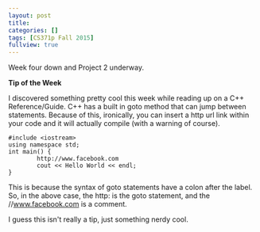 ```yaml
---
layout: post
title:
categories: []
tags: [CS371p Fall 2015]
fullview: true
---
```


Week four down and Project 2 underway.

**Tip of the Week**

I discovered something pretty cool this week while reading up on a C++ Reference/Guide. C++ has a built in goto method that can jump between statements. Because of this, ironically, you can insert a http url link within your code and it will actually compile (with a warning of course). 
	
	#include <iostream>
	using namespace std;
	int main() {
        	http://www.facebook.com
        	cout << Hello World << endl;
	}

This is because the syntax of goto statements have a colon after the label. So, in the above case, the http: is the goto statement, and the //www.facebook.com is a comment.

I guess this isn't really a tip, just something nerdy cool.


